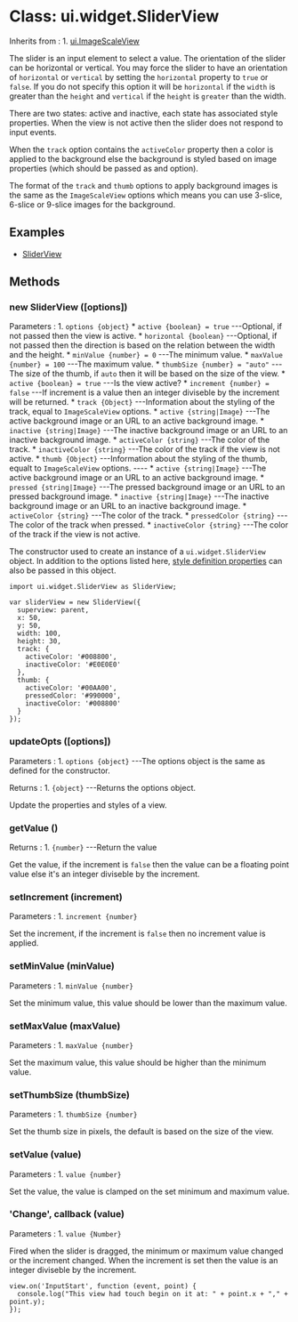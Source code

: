 # Class: ui.widget.SliderView

Inherits from
:    1. [ui.ImageScaleView](./)

The slider is an input element to select a value. The orientation of the slider can be horizontal or vertical.
You may force the slider to have an orientation of `horizontal` or `vertical` by setting the `horizontal` property 
to `true` or `false`. If you do not specify this option it will be `horizontal` if the `width` is greater than the 
`height` and `vertical` if the `height` is `greater` than the width.

There are two states: active and inactive, each state has associated style properties.
When the view is not active then the slider does not respond to input events.

When the `track` option contains the `activeColor` property then a color is applied to the background else
the background is styled based on image properties (which should be passed as and option).

The format of the `track` and `thumb` options to apply background images is the same as the `ImageScaleView` 
options which means you can use 3-slice, 6-slice or 9-slice images for the background.

## Examples

* [SliderView](../example/views-basic/)

## Methods

### new SliderView ([options])

Parameters
:    1. `options {object}`
       * `active {boolean} = true` ---Optional, if not passed then the view is active.
       * `horizontal {boolean}` ---Optional, if not passed then the direction is based on the relation between the width and the height.
       * `minValue {number} = 0` ---The minimum value.
       * `maxValue {number} = 100` ---The maximum value.
       * `thumbSize {number} = "auto"` ---The size of the thumb, if `auto` then it will be based on the size of the view.
       * `active {boolean} = true` ---Is the view active?
       * `increment {number} = false` ---If increment is a value then an integer diviseble by the increment will be returned.
       * `track {Object}` ---Information about the styling of the track, equal to `ImageScaleView` options.
		 * `active {string|Image}` ---The active background image or an URL to an active background image.
		 * `inactive {string|Image}` ---The inactive background image or an URL to an inactive background image.
		 * `activeColor {string}` ---The color of the track.
		 * `inactiveColor {string}` ---The color of the track if the view is not active.
       * `thumb {Object}` ---Information about the styling of the thumb, equalt to `ImageScaleView` options.
		 ----
		 * `active {string|Image}` ---The active background image or an URL to an active background image.
		 * `pressed {string|Image}` ---The pressed background image or an URL to an pressed background image.
		 * `inactive {string|Image}` ---The inactive background image or an URL to an inactive background image.
		 * `activeColor {string}` ---The color of the track.
		 * `pressedColor {string}` ---The color of the track when pressed.
		 * `inactiveColor {string}` ---The color of the track if the view is not active.

The constructor used to create an instance of a `ui.widget.SliderView`
object. In addition to the options listed here,
[style definition properties](#styles) can also be
passed in this object.

~~~
import ui.widget.SliderView as SliderView;

var sliderView = new SliderView({
  superview: parent,
  x: 50,
  y: 50,
  width: 100,
  height: 30,
  track: {
    activeColor: '#008800',
    inactiveColor: '#E0E0E0'
  },
  thumb: {
    activeColor: '#00AA00',
    pressedColor: '#990000',
    inactiveColor: '#008800'
  }
});
~~~

### updateOpts ([options])

Parameters
:    1. `options {object}` ---The options object is the same as defined for the constructor.

Returns
:    1. `{object}` ---Returns the options object.

Update the properties and styles of a view.

### getValue ()

Returns
:    1. `{number}` ---Return the value

Get the value, if the increment is `false` then the value can be a floating point value else 
it's an integer diviseble by the increment.

### setIncrement (increment)

Parameters
:    1. `increment {number}`

Set the increment, if the increment is `false` then no increment value is applied.

### setMinValue (minValue)

Parameters
:    1. `minValue {number}`

Set the minimum value, this value should be lower than the maximum value.

### setMaxValue (maxValue)

Parameters
:    1. `maxValue {number}`

Set the maximum value, this value should be higher than the minimum value.

### setThumbSize (thumbSize)

Parameters
:    1. `thumbSize {number}`

Set the thumb size in pixels, the default is based on the size of the view.

### setValue (value)

Parameters
:    1. `value {number}`

Set the value, the value is clamped on the set minimum and maximum value.

### \'Change\', callback (value)

Parameters
:    1. `value {Number}`

Fired when the slider is dragged, the minimum or maximum value changed or the increment changed.
When the increment is set then the value is an integer diviseble by the increment.

~~~
view.on('InputStart', function (event, point) {
  console.log("This view had touch begin on it at: " + point.x + "," + point.y);
});
~~~
